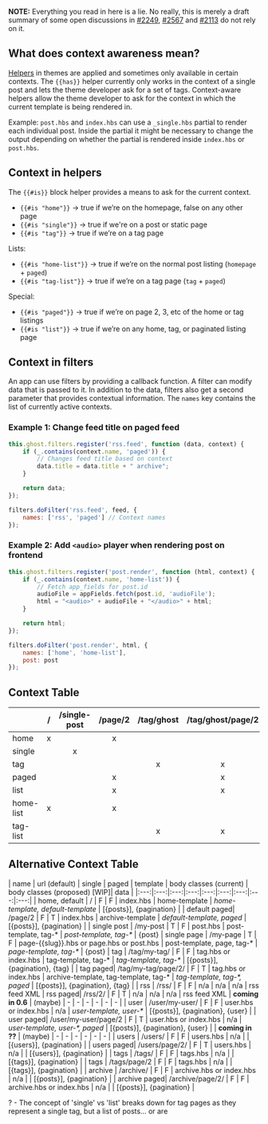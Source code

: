 **NOTE:** Everything you read in here is a lie. No really, this is merely a draft summary of some open discussions in [#2249](https://github.com/TryGhost/Ghost/issues/2249), [#2567](https://github.com/TryGhost/Ghost/issues/2567) and [#2113](https://github.com/TryGhost/Ghost/issues/2113) do not rely on it.

## What does context awareness mean?

[Helpers](http://docs.ghost.org/themes/#helpers) in themes are applied and sometimes only available in certain contexts. The `{{has}}` helper currently only works in the context of a single post and lets the theme developer ask for a set of tags. Context-aware helpers allow the theme developer to ask for the context in which the current template is being rendered in.

Example: `post.hbs` and `index.hbs` can use a `_single.hbs` partial to render each individual post. Inside the partial it might be necessary to change the output depending on whether the partial is rendered inside `index.hbs` or `post.hbs`. 

## Context in helpers

The `{{#is}}` block helper provides a means to ask for the current context. 
 
* `{{#is "home"}}` -> true if we’re on the homepage, false on any other page
* `{{#is "single"}}` -> true if we're on a post or static page
* `{{#is "tag"}}` -> true if we’re on a tag page

Lists: 

* `{{#is "home-list"}}` -> true if we’re on the normal post listing (`homepage` + `paged`)
* `{{#is "tag-list"}}` -> true if we’re on a tag page (`tag` + `paged`)

Special:

* `{{#is "paged"}}` -> true if we’re on page 2, 3, etc of the home or tag listings
* `{{#is "list"}}` -> true if we’re on any home, tag, or paginated listing page


## Context in filters

An app can use filters by providing a callback function. A filter can modify data that is passed to it. In addition to the data, filters also get a second parameter that provides contextual information. The `names` key contains the list of currently active contexts.

### Example 1: Change feed title on paged feed

```javascript
this.ghost.filters.register('rss.feed', function (data, context) {
    if (_.contains(context.name, 'paged')) {
        // Changes feed title based on context
        data.title = data.title + " archive";
    }

    return data;
});
```

```javascript
filters.doFilter('rss.feed', feed, {
    names: ['rss', 'paged'] // Context names
});
```

### Example 2: Add `<audio>` player when rendering post on frontend

```javascript
this.ghost.filters.register('post.render', function (html, context) {
    if (_.contains(context.name, 'home-list')) {
        // Fetch app_fields for post.id
        audioFile = appFields.fetch(post.id, 'audioFile');
        html = "<audio>" + audioFile + "</audio>" + html;
    }

    return html;
});
```

```javascript
filters.doFilter('post.render', html, {
    names: ['home', 'home-list'],
    post: post
});
```

## Context Table

|           | / | /single-post | /page/2 | /tag/ghost | /tag/ghost/page/2 |
|-----------|:-:|:------------:|:-------:|:----------:|:-----------------:|
| home      | x |              |    x    |            |                   |
| single    |   |       x      |         |            |                   |
| tag       |   |              |         |      x     |         x         |
| paged     |   |              |    x    |            |         x         |
| list      |   |              |    x    |            |         x         |
| home-list | x |              |    x    |            |                   |
| tag-list  |   |              |         |      x     |         x         |

## Alternative Context Table

| name | url (default) | single | paged | template | body classes (current) | body classes (proposed) [WIP]| data  |
|:---:|:---:|:---:|:---:|:---:|:---:|:---:|:---:|:---:|
| home, default | / | F | F | index.hbs | home-template | _home-template, default-template_ | [{posts}], {pagination} |
| default paged| /page/2 | F | T | index.hbs | archive-template  | _default-template, paged_ | [{posts}], {pagination} |
| single post | /my-post | T | F | post.hbs | post-template, tag-* | _post-template, tag-*_ | {post}
| single page | /my-page | T | F | page-{{slug}}.hbs or page.hbs or post.hbs | post-template, page, tag-* | _page-template, tag-*_ | {post}
| tag | /tag/my-tag/ | F | F | tag.hbs or index.hbs | tag-template, tag-* | _tag-template, tag-*_ | [{posts}], {pagination}, {tag} |
| tag paged| /tag/my-tag/page/2/ | F | T | tag.hbs or index.hbs | archive-template, tag-template, tag-* | _tag-template, tag-*, paged_ | [{posts}], {pagination}, {tag} |
| rss | /rss/ | F | F | n/a | n/a | n/a | rss feed XML
| rss paged| /rss/2/ | F | T | n/a | n/a | n/a | rss feed XML
| **coming in 0.6** | (maybe) | - | - | - | - | - | - |
| user | /user/my-user/ | F | F | user.hbs or index.hbs | n/a | _user-template, user-*_ | [{posts}], {pagination}, {user} |
| user paged| /user/my-user/page/2 | F | T | user.hbs or index.hbs | n/a | _user-template, user-*, paged_ | [{posts}], {pagination}, {user} |
| **coming in ??** | (maybe) | - | - | - | - | - | - |
| users | /users/ | F | F | users.hbs | n/a | | [{users}], {pagination} |
| users paged| /users/page/2/ | F | T | users.hbs | n/a | | [{users}], {pagination} |
| tags | /tags/ | F | F | tags.hbs | n/a | | [{tags}], {pagination} |
| tags | /tags/page/2 | F | F | tags.hbs | n/a | | [{tags}], {pagination} |
| archive | /archive/ | F | F | archive.hbs or index.hbs | n/a | | [{posts}], {pagination} |
| archive paged| /archive/page/2/ | F | F | archive.hbs or index.hbs | n/a | | [{posts}], {pagination} |

? - The concept of 'single' vs 'list' breaks down for tag pages as they represent a single tag, but a list of posts... or are 
